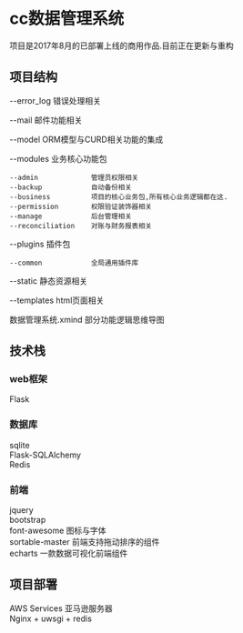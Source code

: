 <h1>cc数据管理系统</h1>
项目是2017年8月的已部署上线的商用作品.目前正在更新与重构<br>
<h2>项目结构</h2>

--error_log  错误处理相关

--mail       邮件功能相关

--model      ORM模型与CURD相关功能的集成

--modules    业务核心功能包

    --admin             管理员权限相关
    --backup            自动备份相关
    --business          项目的核心业务包,所有核心业务逻辑都在这.
    --permission        权限验证装饰器相关
    --manage            后台管理相关
    --reconciliation    对账与财务报表相关
--plugins    插件包

    --common            全局通用插件库
--static     静态资源相关

--templates  html页面相关

数据管理系统.xmind  部分功能逻辑思维导图

<h2>技术栈</h2>
<h3>web框架</h3>
    Flask
<h3>数据库</h3>
    sqlite<br>
    Flask-SQLAlchemy<br>
    Redis<br>
<h3>前端</h3>
    jquery<br>
    bootstrap<br>
    font-awesome       图标与字体<br>
    sortable-master    前端支持拖动排序的组件<br>
    echarts            一款数据可视化前端组件<br>
<h2>项目部署</h2>
AWS Services  亚马逊服务器<br>
Nginx + uwsgi + redis


